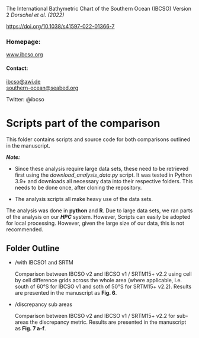The International Bathymetric Chart of the Southern Ocean (IBCSO) Version 2
*Dorschel et al. (2022)*

https://doi.org/10.1038/s41597-022-01366-7

### Homepage:
www.ibcso.org

#### Contact:
ibcso@awi.de  
southern-ocean@seabed.org

Twitter: @ibcso

# Scripts part of the comparison

This folder contains scripts and source code for both comparisons outlined in the manuscript.

***Note:***

- Since these analysis require large data sets, these need to be retrieved first using the *download_analysis_data.py* script. It was tested in Python 3.9+ and downloads all necessary data into their respective folders. This needs to be done once, after cloning the repository.

- The analysis scripts all make heavy use of the data sets.

The analysis was done in **python** and **R**. Due to large data sets, we ran parts of the analysis on our ***HPC*** system. However, Scripts can easily be adopted for local processing. However, given the large size of our data, this is not recommended.

## Folder Outline

- /with IBCSO1 and SRTM

  Comparison between IBCSO v2 and IBCSO v1 / SRTM15+ v2.2 using cell by cell difference grids across the whole area (where applicable, i.e. south of 60°S for IBCSO v1 and soth of 50°S for SRTM15+ v2.2). Results are presented in the manuscript as **Fig. 6**.

- /discrepancy sub areas

  Comparison between IBCSO v2 and IBCSO v1 / SRTM15+ v2.2 for sub-areas the discrepancy metric. Results are presented in the manuscript as **Fig. 7 a-f**.
